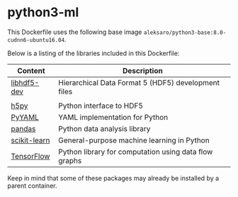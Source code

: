 # python3-ml

This Dockerfile uses the following base image ``aleksaro/python3-base:8.0-cudnn6-ubuntu16.04``.

Below is a listing of the libraries included in this Dockerfile:

| Content                                         | Description                                           |
|-------------------------------------------------|-------------------------------------------------------|
| [libhdf5-dev](https://www.hdfgroup.org/)        | Hierarchical Data Format 5 (HDF5) development files   |
|                                                 |                                                       |
| [h5py](http://www.h5py.org/)                    | Python interface to HDF5                              |
| [PyYAML](http://pyyaml.org/)                    | YAML implementation for Python                        |
| [pandas](http://pandas.pydata.org/)             | Python data analysis library                          |
| [scikit-learn](http://scikit-learn.org/stable/) | General-purpose machine learning in Python            |
| [TensorFlow](https://www.tensorflow.org/)       | Python library for computation using data flow graphs |

Keep in mind that some of these packages may already be installed by a parent container.
